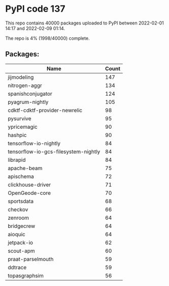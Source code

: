 # PyPI code 137

This repo contains 40000 packages uploaded to PyPI between 
2022-02-01 14:17 and 2022-02-09 01:14.

The repo is 4% (1998/40000) complete.

## Packages:

| Name  | Count |
| ----- | ----- |
| jijmodeling | 147 |
| nitrogen-aggr | 134 |
| spanishconjugator | 124 |
| pyagrum-nightly | 105 |
| cdktf-cdktf-provider-newrelic | 98 |
| pysurvive | 95 |
| ypricemagic | 90 |
| hashpic | 90 |
| tensorflow-io-nightly | 84 |
| tensorflow-io-gcs-filesystem-nightly | 84 |
| librapid | 84 |
| apache-beam | 75 |
| apischema | 72 |
| clickhouse-driver | 71 |
| OpenGeode-core | 70 |
| sportsdata | 68 |
| checkov | 66 |
| zenroom | 64 |
| bridgecrew | 64 |
| aioquic | 64 |
| jetpack-io | 62 |
| scout-apm | 60 |
| praat-parselmouth | 59 |
| ddtrace | 59 |
| topasgraphsim | 56 |


